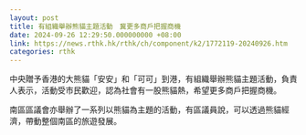 ```yaml
---
layout: post
title: 有組織舉辦熊貓主題活動　冀更多商戶把握商機
date: 2024-09-26 12:29:50.000000000 +08:00
link: https://news.rthk.hk/rthk/ch/component/k2/1772119-20240926.htm
categories: rthk
---
```


中央贈予香港的大熊貓「安安」和「可可」到港，有組織舉辦熊貓主題活動，負責人表示，活動受市民歡迎，認為社會有一股熊貓熱，希望更多商戶把握商機。

南區區議會亦舉辦了一系列以熊貓為主題的活動，有區議員說，可以透過熊貓經濟，帶動整個南區的旅遊發展。
